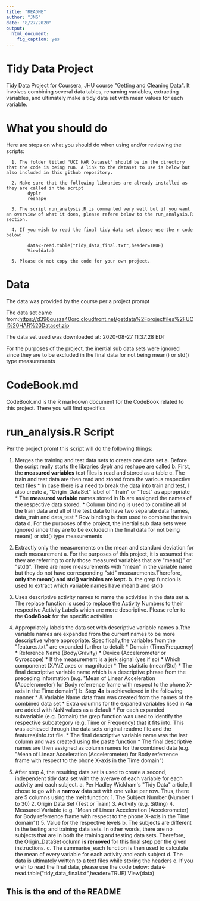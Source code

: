 ```yaml
---
title: "README"
author: "JNG"
date: "8/27/2020"
output: 
  html_document: 
    fig_caption: yes
---
```


# Tidy Data Project
Tidy Data Project for Coursera, JHU course "Getting and Cleaning Data". It involves combining several data tables, renaming variables, extracting variables, and ultimately make a tidy data set with mean values for each variable.

# What you should do
Here are steps on what you should do when using and/or reviewing the scripts:
      
      1. The folder titled "UCI HAR Dataset" should be in the directory that the code is being run. A link to the dataset to use is below but also included in this github repository.
      
      2. Make sure that the following libraries are already installed as they are called in the script
            dyplr
            reshape
            
      3. The script run_analysis.R is commented very well but if you want an overview of what it does, please refere below to the run_analysis.R section.
      
      4. If you wish to read the final tidy data set please use the r code below:
      
            data<-read.table("tidy_data_final.txt",header=TRUE)
            View(data)
      
      5. Please do not copy the code for your own project.
      


# Data
The data was provided by the course per a project prompt

The data set came from:https://d396qusza40orc.cloudfront.net/getdata%2Fprojectfiles%2FUCI%20HAR%20Dataset.zip

The data set used was downloaded at: 2020-08-27 11:37:28 EDT

For the purposes of the project, the inertial sub data sets were ignored since 
they are to be excluded in the final data for not being mean() or std() type measurements

# CodeBook.md
CodeBook.md is the R markdown document for the CodeBook related to this project. There you will find specifics


# run_analysis.R Script
Per the project promt this script will do the following things:

  1. Merges the training and test data sets to create one data set
        a. Before the script really starts the libraries dyplr and reshape are called
        b. First, the **measured variables** text files is read and stored as a table
        c. The train and test data are then read and stored from the various respective text files
            * In case there is a need to break the data into train and test, I also create a, "Origin_DataSet" label of "Train" or "Test" as appropriate
            * The **measured variable** names stored in **1b** are assigned the names of the respective data stored.
            * Column binding is used to combine all of the train data and all of the test data to have two separate data frames, data_train and data_test
            * Row binding is then used to combine the train data
        d. For the purposes of the project, the inertial sub data sets were ignored since 
they are to be excluded in the final data for not being mean() or std() type measurements
        
  2. Extractly only the measurements on the mean and standard deviation for 
      each measurement
        a. For the purposes of this project, it is assumed that they are referring to only those measured variables that are "mean()" or "std()".  There are more measurements with "mean" in the variable name but they do not have corresponding "std" measurements.Therefore, **only the mean() and std()
variables are kept.**
        b. the grep funcion is used to extract which variable names have mean() and std()
        
  3. Uses descriptive activity names to name the activities in the data set
        a. The replace function is used to replace the Activity Numbers to their respective Activity Labels which are more descriptive. Please refer to the **CodeBook** for the specific activities
        
  4. Appropriately labels the data set with descriptive variable names
        a.Tthe variable names are expanded from the current names to be more descriptive where appropriate. Specifically,the variables from the "features.txt" are expanded further to detail: 
          * Domain (Time/Frequency)
          * Reference Name (Body/Gravity)
          * Device (Accelerometer or Gyroscope)
          * If the measurement is a jerk signal (yes if so)
          * Which componenet (X/Y/Z axes or magnitude)
          * The statistic (mean/Std)
          * The final descriptive variable name which is a descriptive phrase from the preceding information (e.g. "Mean of  Linear Acceleration (Accelerometer) for Body referrence frame with respect to the phone X-axis in the Time domain")
        b. Step **4a** is achieveieved in the following manner
          * A Variable Name data fram was created from the names of the combined data set
          * Extra columns for the expaned variables lised in **4a** are added with NaN values as a default
          * For each expanded subvariable (e.g. Domain) the grep function was used to identify the respective subcategory (e.g. Time or Frequency) that it fits into. This was achieved through the data sets original readme file and the features)info.txt file.
          * The final descriptive variable name was the last column and was created using the paste function
          * The final descriptive names are then assigned as column names for the combined data (e.g. "Mean of  Linear Acceleration (Accelerometer) for Body referrence frame with respect to the phone X-axis in the Time domain")
        
  5. After step 4, the resulting data set is used to create a second, 
      independent tidy data set with the averave of each variable for each 
      activity and each subject.
        a. Per Hadley Wickham's "Tidy Data" article, I chose to go with a **narrow** data set with one value per row. Thus, there are 5 columns using the melt function:
            1. The Subject Number (Number 1 to 30)
            2. Origin Data Set (Test or Train)
            3. Activity (e.g. Sitting)
            4. Measured Variable (e.g. "Mean of  Linear Acceleration (Accelerometer) for Body referrence frame with respect to the phone X-axis in the Time domain"))
            5. Value for the respective levels
        b. The subjects are different in the testing and training data sets. In other words, there are no subjects that are in both the training and testing data sets. Therefore, the Origin_DataSet column **is removed** for this final step per the given instructions.
        c. The summarise_each function is then used to calculate the mean of every variable for each activity and each subject
        d. The data is ultimately written to a text files while storing the headers
        e. If you wish to read the final data, please use the code below:
              data<-read.table("tidy_data_final.txt",header=TRUE)
              View(data)
              
              
## This is the end of the README
